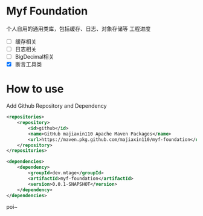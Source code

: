 # Myf Foundation
个人自用的通用类库，包括缓存、日志、对象存储等
工程进度
- [ ] 缓存相关
- [ ] 日志相关
- [ ] BigDecimal相关
- [x] 断言工具类

# How to use
Add Github Repository and Dependency
```xml
<repositories>
    <repository>
        <id>github</id>
        <name>GitHub majiaxin110 Apache Maven Packages</name>
        <url>https://maven.pkg.github.com/majiaxin110/myf-foundation</url>
    </repository>
</repositories>

<dependencies>
    <dependency>
        <groupId>dev.mtage</groupId>
        <artifactId>myf-foundation</artifactId>
        <version>0.0.1-SNAPSHOT</version>
    </dependency>
</dependencies>
```

poi~